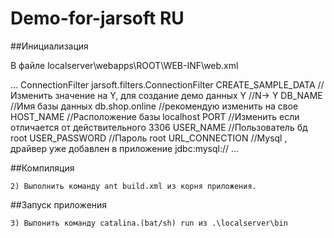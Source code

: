 # Demo-for-jarsoft RU

##Инициализация 

В файле localserver\webapps\ROOT\WEB-INF\web.xml
<body>
...
<filter>
        <filter-name>ConnectionFilter</filter-name>
        <filter-class>jarsoft.filters.ConnectionFilter</filter-class>
        <init-param>
            <param-name>CREATE_SAMPLE_DATA</param-name>  //Изменить значение на Y, для создание демо данных
            <param-value>Y</param-value>                 //N-> Y
        </init-param>
        <init-param>
            <param-name>DB_NAME</param-name>          //Имя базы данных
            <param-value>db.shop.online</param-value> //рекомендую изменить на свое
        </init-param>
        <init-param>
            <param-name>HOST_NAME</param-name>        //Расположение базы
            <param-value>localhost</param-value>
        </init-param>
        <init-param>
            <param-name>PORT</param-name>           //Изменить если отличается от действительного
            <param-value>3306</param-value>
        </init-param>
        <init-param>
            <param-name>USER_NAME</param-name>      //Пользователь бд
            <param-value>root</param-value>
        </init-param>
        <init-param>
            <param-name>USER_PASSWORD</param-name>  //Пароль 
            <param-value>root</param-value>
        </init-param>
        <init-param>
            <param-name>URL_CONNECTION</param-name>  //Mysql , драйвер уже добавлен в приложение
            <param-value>jdbc:mysql://</param-value>
        </init-param>
    </filter>
    ...
 </body>
 
##Компиляция
    
    2) Выполнить команду ant build.xml из корня приложения.
    
   
##Запуск приложения
    
    3) Выпонить команду catalina.(bat/sh) run из .\localserver\bin 
    
    
    
